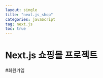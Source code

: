 ```yaml
---
layout: single
title: "next.js_shop"
categories: javaScript
tag: next.js
toc: true
---
```


# Next.js 쇼핑몰 프로젝트


#회원가입



